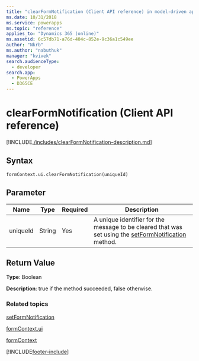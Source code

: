 ```yaml
---
title: "clearFormNotification (Client API reference) in model-driven apps| MicrosoftDocs"
ms.date: 10/31/2018
ms.service: powerapps
ms.topic: "reference"
applies_to: "Dynamics 365 (online)"
ms.assetid: 6c57db71-a76d-404c-852e-9c36a1c549ee
author: "Nkrb"
ms.author: "nabuthuk"
manager: "kvivek"
search.audienceType: 
  - developer
search.app: 
  - PowerApps
  - D365CE
---
```

# clearFormNotification (Client API reference)



[!INCLUDE[./includes/clearFormNotification-description.md](./includes/clearFormNotification-description.md)]

## Syntax

`formContext.ui.clearFormNotification(uniqueId)`

## Parameter

|Name|Type|Required|Description|
|--|--|--|--|
|uniqueId|String|Yes|A unique identifier for the message to be cleared that was set using the [setFormNotification](setFormNotification.md) method.|

## Return Value

**Type**: Boolean

**Description**: true if the method succeeded, false otherwise. 


### Related topics

[setFormNotification](setFormNotification.md)

[formContext.ui](../formContext-ui.md)

[formContext](../../clientapi-form-context.md)



[!INCLUDE[footer-include](../../../../../includes/footer-banner.md)]